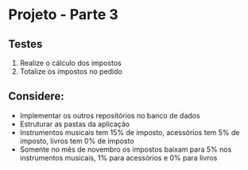 # Projeto - Parte 3

## Testes

1. Realize o cálculo dos impostos
2. Totalize os impostos no pedido

## Considere:

- Implementar os outros repositórios no banco de dados
- Estruturar as pastas da aplicação
- Instrumentos musicais tem 15% de imposto, acessórios tem 5% de imposto, livros tem 0% de imposto
- Somente no mês de novembro os impostos baixam para 5% nos instrumentos musicais, 1% para acessórios e 0% para livros
